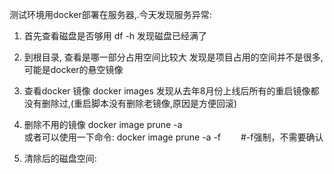 测试环境用docker部署在服务器,.今天发现服务异常:
1. 首先查看磁盘是否够用
   df -h
   发现磁盘已经满了

2. 到根目录, 查看是哪一部分占用空间比较大
   发现是项目占用的空间并不是很多, 可能是docker的悬空镜像
3. 查看docker 镜像
   docker images
   发现从去年8月份上线后所有的重启镜像都没有删除过,(重启脚本没有删除老镜像,原因是方便回滚)
4. 删除不用的镜像
   docker image prune -a  
   或者可以使用一下命令:
   docker image prune -a -f 　　#-f强制，不需要确认
5. 清除后的磁盘空间:

